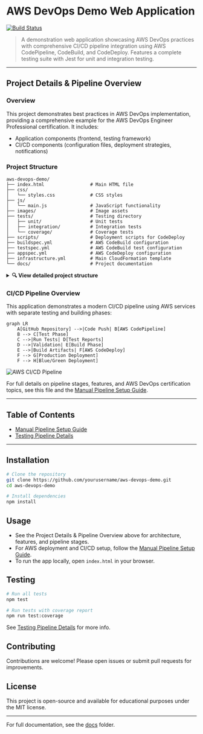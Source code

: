 # AWS DevOps Demo Web Application

[![Build Status](https://codebuild.us-east-1.amazonaws.com/badges?uuid=example-badge-id)](https://github.com/msjackiebrown/aws-devops-demo)

> A demonstration web application showcasing AWS DevOps practices with comprehensive CI/CD pipeline integration using AWS CodePipeline, CodeBuild, and CodeDeploy. Features a complete testing suite with Jest for unit and integration testing.

---

## Project Details & Pipeline Overview

### Overview

This project demonstrates best practices in AWS DevOps implementation, providing a comprehensive example for the AWS DevOps Engineer Professional certification. It includes:

- Application components (frontend, testing framework)
- CI/CD components (configuration files, deployment strategies, notifications)

### Project Structure

```
aws-devops-demo/
├── index.html                 # Main HTML file
├── css/
│   └── styles.css             # CSS styles
├── js/
│   └── main.js                # JavaScript functionality
├── images/                    # Image assets
├── tests/                     # Testing directory
│   ├── unit/                  # Unit tests
│   ├── integration/           # Integration tests
│   └── coverage/              # Coverage tests
├── scripts/                   # Deployment scripts for CodeDeploy
├── buildspec.yml              # AWS CodeBuild configuration
├── testspec.yml               # AWS CodeBuild test configuration
├── appspec.yml                # AWS CodeDeploy configuration
├── infrastructure.yml         # Main CloudFormation template
└── docs/                      # Project documentation
```

<details>
  <summary><strong>🔍 View detailed project structure</strong></summary>

```
aws-devops-demo/
├── index.html                 # Main HTML file
├── css/
│   └── styles.css             # CSS styles
├── js/
│   └── main.js                # JavaScript functionality
├── images/                    # Image assets
├── tests/
│   ├── setup.js               # Testing environment configuration
│   ├── coverage.test.js       # Coverage testing utilities
│   ├── complete-coverage.test.js  # Comprehensive coverage tests
│   ├── direct-main.test.js    # Direct function testing
│   ├── mainjs-for-coverage.js # Prepared module for coverage
│   ├── unit/
│   │   └── main.test.js       # Unit tests for JavaScript functions
│   ├── integration/
│   │   ├── app.test.js        # Application flow integration tests
│   │   ├── deployment.test.js # Deployment integration tests
│   │   ├── html.test.js       # HTML structure tests
│   │   └── infrastructure.test.js # Infrastructure tests
│   └── coverage/              # Coverage instrumentation tests
├── scripts/                   # Deployment scripts for CodeDeploy
│   ├── before_install.sh      # Pre-installation setup
│   ├── after_install.sh       # Post-installation configuration
│   ├── start_application.sh   # Application startup
│   ├── stop_application.sh    # Application shutdown
│   ├── validate_service.sh    # Service validation
│   ├── setup-pipeline.ps1     # Pipeline setup automation
│   └── create-pipeline-notifications.ps1 # Notification setup
├── buildspec.yml              # AWS CodeBuild configuration
├── appspec.yml                # AWS CodeDeploy configuration
├── infrastructure.yml         # Main CloudFormation template
├── infrastructure-blue-green.yml # Blue-Green deployment template
├── jest.config.js             # Jest configuration
├── package.json               # Node.js package configuration
├── .gitignore                 # Git exclusion patterns
├── docs/
│   └── testing-pipeline.md    # Testing pipeline documentation
└── README.md                  # Project documentation
```
</details>

### CI/CD Pipeline Overview

This application demonstrates a modern CI/CD pipeline using AWS services with separate testing and building phases:

```mermaid
graph LR
    A[GitHub Repository] -->|Code Push| B[AWS CodePipeline]
    B --> C[Test Phase]
    C -->|Run Tests| D[Test Reports]
    D -->|Validation| E[Build Phase]
    E -->|Build Artifacts| F[AWS CodeDeploy]
    F --> G[Production Deployment]
    F --> H[Blue/Green Deployment]
```

![AWS CI/CD Pipeline](https://mermaid.ink/img/pako:eNp1kMtqwzAQRX9FzMYtJHYbU9fBi9C9obuuFzFWJQvlIdTIdZPg_17ZxoTQdDXMnTn3Dj7pVDSaFB50MeRMkg6PG4z5f_L3jdRpzs9ixY1kavKN90FxdlWZNeNK8KTOaVFQEKbqk94XtDVEMRXqnfpDQ_NLAGRppixJXu3ozTZRnTaRYoMjfj1UmJuRBD3Fn8NFbC_zgr9_OSfpWEMqYweXCb8oCoJyAG-HCr3xzOORLFe7vL40VZpq_bXrQTpINWR1l_-Pmfk6hpZb0wHnMZPG7I63dT8c7_d9fWhWCfkBUoVWiw?type=png)

For full details on pipeline stages, features, and AWS DevOps certification topics, see this file and the [Manual Pipeline Setup Guide](docs/manual-pipeline-setup.md).

---

## Table of Contents
- [Manual Pipeline Setup Guide](docs/manual-pipeline-setup.md)
- [Testing Pipeline Details](docs/testing-pipeline.md)

---

## Installation

```bash
# Clone the repository
git clone https://github.com/yourusername/aws-devops-demo.git
cd aws-devops-demo

# Install dependencies
npm install
```

## Usage

- See the Project Details & Pipeline Overview above for architecture, features, and pipeline stages.
- For AWS deployment and CI/CD setup, follow the [Manual Pipeline Setup Guide](docs/manual-pipeline-setup.md).
- To run the app locally, open `index.html` in your browser.

## Testing

```bash
# Run all tests
npm test

# Run tests with coverage report
npm run test:coverage
```

See [Testing Pipeline Details](docs/testing-pipeline.md) for more info.

## Contributing

Contributions are welcome! Please open issues or submit pull requests for improvements.

## License

This project is open-source and available for educational purposes under the MIT license.

---

For full documentation, see the [docs](docs/) folder.